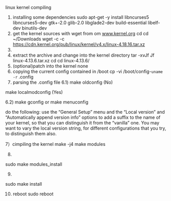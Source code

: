 linux kernel compiling
1) installing some dependencies
sudo apt-get -y install libncurses5 libncurses5-dev gtk+-2.0 glib-2.0 libglade2-dev build-essential libelf-dev  binutils-dev
2) get the kernel sources with wget from om www.kernel.org
cd 
cd ~/Downloads
wget -c -c https://cdn.kernel.org/pub/linux/kernel/v4.x/linux-4.18.16.tar.xz
3) 
3) extract the archive and change into the kernel directory
tar -xvJf Jf linux-4.13.6.tar.xz
cd 
cd linux-4.13.6/
4) (optional)patch into the kernel
none
5) copying the current config contained in /boot
cp -vi /boot/config-`uname -r` .config
6) parsing the .config file
6.1)
make oldconfig
(No)

make localmodconfig
(Yes)

6.2)
make gconfig
or
make menuconfig

do the following:
use the “General Setup” menu and the “Local version” and “Automatically append version info” options to add a suffix to the name of your kernel, so that you can distinguish it from the “vanilla” one. You may want to vary the local version string, for different configurations that you try, to distinguish them also.

7）cimpiling the kernel
make -j4
make modules

8)
sudo make modules_install

9)
sudo make install

10) reboot
sudo reboot